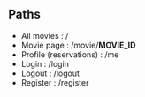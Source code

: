 ## Paths

- All movies : /
- Movie page : /movie/**MOVIE_ID**
- Profile (reservations) : /me
- Login : /login
- Logout : /logout
- Register : /register